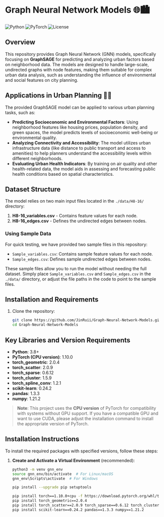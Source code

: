 # Graph Neural Network Models 🌐🏙️

![Python](https://img.shields.io/badge/python-v3.8-blue.svg)
![PyTorch](https://img.shields.io/badge/pytorch-v1.10.0-%23E34F26.svg)
![License](https://img.shields.io/badge/license-MIT-green.svg)

## Overview

This repository provides Graph Neural Network (GNN) models, specifically focusing on **GraphSAGE** for predicting and analyzing urban factors based on neighborhood data. The models are designed to handle large-scale, undirected graphs with node features, making them suitable for complex urban data analysis, such as understanding the influence of environmental and social features on city planning.

## Applications in Urban Planning 🏢🌳

The provided GraphSAGE model can be applied to various urban planning tasks, such as:

- **Predicting Socioeconomic and Environmental Factors**: Using neighborhood features like housing prices, population density, and green spaces, the model predicts levels of socioeconomic well-being or environmental quality.
- **Analyzing Connectivity and Accessibility**: The model utilizes urban infrastructure data (like distance to public transport and access to amenities) to help planners understand the accessibility levels within different neighborhoods.
- **Evaluating Urban Health Indicators**: By training on air quality and other health-related data, the model aids in assessing and forecasting public health conditions based on spatial characteristics.

## Dataset Structure

The model relies on two main input files located in the `./data/H8-16/` directory:

1. **H8-16_variables.csv** - Contains feature values for each node.
2. **H8-16_edges.csv** - Defines the undirected edges between nodes.

### Using Sample Data

For quick testing, we have provided two sample files in this repository:

- `Sample_variables.csv`: Contains sample feature values for each node.
- `Sample_edges.csv`: Defines sample undirected edges between nodes.

These sample files allow you to run the model without needing the full dataset. Simply place `Sample_variables.csv` and `Sample_edges.csv` in the `./data/` directory, or adjust the file paths in the code to point to the sample files.

## Installation and Requirements

1. Clone the repository:
   ```bash
   git clone https://github.com/JinRuii/Graph-Neural-Network-Models.git
   cd Graph-Neural-Network-Models

## Key Libraries and Version Requirements

- **Python**: 3.8+
- **PyTorch (CPU version)**: 1.10.0
- **torch_geometric**: 2.0.4
- **torch_scatter**: 2.0.9
- **torch_sparse**: 0.6.12
- **torch_cluster**: 1.5.9
- **torch_spline_conv**: 1.2.1
- **scikit-learn**: 0.24.2
- **pandas**: 1.3.3
- **numpy**: 1.21.2

> **Note**: This project uses the **CPU version** of PyTorch for compatibility with systems without GPU support. If you have a compatible GPU and want to use CUDA, please adjust the installation command to install the appropriate version of PyTorch.


## Installation Instructions

To install the required packages with specified versions, follow these steps:

1. **Create and Activate a Virtual Environment** (recommended):
   ```bash
   python3 -m venv gnn_env
   source gnn_env/bin/activate  # For Linux/macOS
   gnn_env\Scripts\activate  # For Windows

   pip install --upgrade pip setuptools

   pip install torch==1.10.0+cpu -f https://download.pytorch.org/whl/torch_stable.html
   pip install torch_geometric==2.0.4
   pip install torch_scatter==2.0.9 torch_sparse==0.6.12 torch_cluster==1.5.9 torch_spline_conv==1.2.1
   pip install scikit-learn==0.24.2 pandas==1.3.3 numpy==1.21.2


